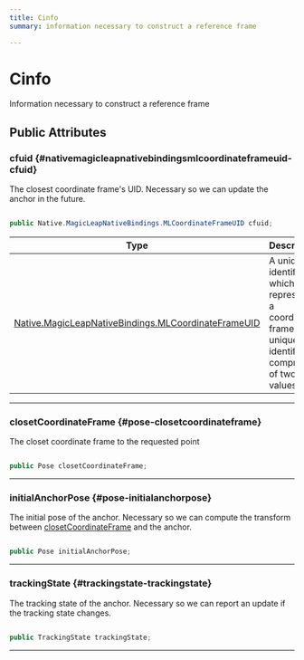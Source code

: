 ```yaml
---
title: Cinfo
summary: information necessary to construct a reference frame 

---
```


# Cinfo




Information necessary to construct a reference frame   





## Public Attributes

### cfuid {#nativemagicleapnativebindingsmlcoordinateframeuid-cfuid}

The closest coordinate frame's UID. Necessary so we can update the anchor in the future. 

```csharp

public Native.MagicLeapNativeBindings.MLCoordinateFrameUID cfuid;

```

| Type | Description  | 
|--|--|
| [Native.MagicLeapNativeBindings.MLCoordinateFrameUID](/versioned_docs/version-22-Feb-2023/unity-api/api/UnityEngine.XR.MagicLeap.Native/MagicLeapNativeBindings/UnityEngine.XR.MagicLeap.Native.MagicLeapNativeBindings.MLCoordinateFrameUID.md) | A unique identifier which represents a coordinate frame. The unique identifier is comprised of two values.  |





-----------

### closetCoordinateFrame {#pose-closetcoordinateframe}

The closet coordinate frame to the requested point 

```csharp

public Pose closetCoordinateFrame;

```






-----------

### initialAnchorPose {#pose-initialanchorpose}

The initial pose of the anchor. Necessary so we can compute the transform between [closetCoordinateFrame](/versioned_docs/version-22-Feb-2023/unity-api/api/UnityEngine.XR.MagicLeap/ReferenceFrame/UnityEngine.XR.MagicLeap.ReferenceFrame.Cinfo.md#pose-closetcoordinateframe) and the anchor. 

```csharp

public Pose initialAnchorPose;

```






-----------

### trackingState {#trackingstate-trackingstate}

The tracking state of the anchor. Necessary so we can report an update if the tracking state changes. 

```csharp

public TrackingState trackingState;

```






-----------


